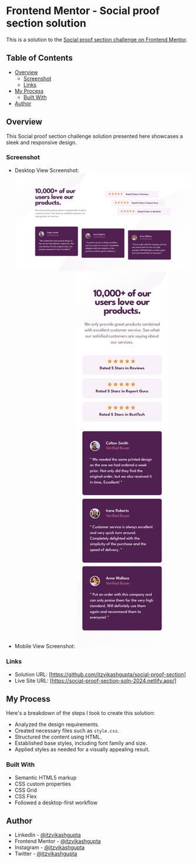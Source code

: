 # Frontend Mentor - Social proof section solution

This is a solution to the [Social proof section challenge on Frontend Mentor](https://www.frontendmentor.io/challenges/social-proof-section-6e0qTv_bA). 

## Table of Contents

- [Overview](#overview)
  - [Screenshot](#screenshot)
  - [Links](#links)
- [My Process](#my-process)
  - [Built With](#built-with)
- [Author](#author)

## Overview

This Social proof section challenge solution presented here showcases a sleek and responsive design.

### Screenshot

- Desktop View Screenshot: ![Desktop View:](/images/desktop-preview-screenshot.png)
- Mobile View Screenshot: ![Mobile View:](/images/mobile-preview-screenshot.png)

### Links

- Solution URL: [https://github.com/itzvikashgupta/social-proof-section]
- Live Site URL: [https://social-proof-section-soln-2024.netlify.app/]

## My Process

Here's a breakdown of the steps I took to create this solution:

- Analyzed the design requirements.
- Created necessary files such as `style.css`.
- Structured the content using HTML.
- Established base styles, including font family and size.
- Applied styles as needed for a visually appealing result.

### Built With

- Semantic HTML5 markup
- CSS custom properties
- CSS Grid
- CSS Flex
- Followed a desktop-first workflow

## Author

- LinkedIn - [@itzvikashgupta](https://www.linkedin.com/in/itzvikashgupta)
- Frontend Mentor - [@itzvikashgupta](https://www.frontendmentor.io/profile/itzvikashgupta)
- Instagram - [@itzvikashgupta](https://www.instagram.com/itzvikashgupta)
- Twitter - [@itzvikashgupta](https://www.twitter.com/itzvikashgupta)


